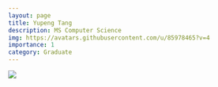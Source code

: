 ```yaml
---
layout: page
title: Yupeng Tang
description: MS Computer Science
img: https://avatars.githubusercontent.com/u/85978465?v=4
importance: 1
category: Graduate
---
```


<div class="profile mb-3 float-right mb-3 mb-3 mb-3"> 
<img src="https://avatars.githubusercontent.com/u/85978465?v=4" class="img-fluid z-depth-1 rounded"/>
</div>

<!--  remote_include https://raw.githubusercontent.com/yupengtang/yupentang/refs/heads/main/README.md %} -->
